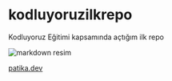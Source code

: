 # kodluyoruzilkrepo
Kodluyoruz Eğitimi kapsamında açtığım ilk repo

![markdown resim](https://user-images.githubusercontent.com/128187660/226060788-a59f698e-4eec-4c93-9b61-d9a2ef7f86bc.jpg)

[patika.dev](https://www.patika.dev/)

